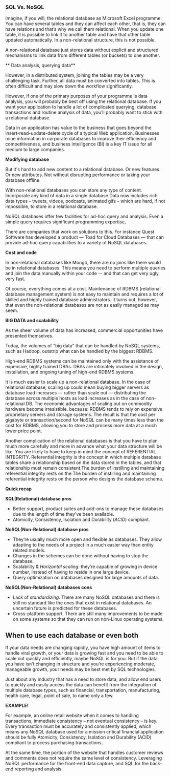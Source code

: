 ### SQL Vs. NoSQL

Imagine, if you will, the relational database as Microsoft Excel programme. You can have several tables and they can affect each other, that is, they can have relations and that’s why we call them relational. When you update one table, it is possible to link it to another table and have that other table updated automatically. In a non-relational structure, this is not possible. 

A non-relational database just stores data without explicit and structured mechanisms to link data from different tables (or buckets) to one another.

** Data analysis, querying data**

However, in a distributed system, joining the tables may be a very challenging task. Further, all data must be converted into tables. This is often difficult and may slow down the workflow significantly. 

However, if one of the primary purposes of your programme is data analysis, you will probably be best off using the relational database. If you want your application to handle a lot of complicated querying, database transactions and routine analysis of data, you’ll probably want to stick with a relational database.

Data in an application has value to the business that goes beyond the insert-read-update-delete cycle of a typical Web application. Businesses mine information in corporate databases to improve their efficiency and competitiveness, and business intelligence (BI) is a key IT issue for all medium to large companies.

**Modifying database**

But it's hard to add new content to a relational database. Or new features. Or new attributes. Not without disrupting performance or taking your database offline.

With non-relational databases you can store any type of content. Incorporate any kind of data in a single database.Data now includes rich data types – tweets, videos, podcasts, animated gifs – which are hard, if not impossible, to store in a relational database. 


NoSQL databases offer few facilities for ad-hoc query and analysis. Even a simple query requires significant programming expertise,

There are companies that work on solutions to this. For instance Quest Software has developed a product — Toad for Cloud Databases — that can provide ad-hoc query capabilities to a variety of NoSQL databases.

**Cost and code**

In non-relational databases like Mongo, there are no joins like there would be in relational databases. This means you need to perform multiple queries and join the data manually within your code -- and that can get very ugly, very fast.

Of course, everything comes at a cost. Maintenance of RDBMS (relational database management system) is not easy to maintain and requires a lot of skilled and highly trained database administrators. It turns out, however, that even the non-relational databases are not as easily managed as may seem. 

**BIG DATA and scalability**

As the sheer volume of data has increased, commercial opportunities have presented themselves.

Today, the volumes of "big data" that can be handled by NoSQL systems, such as Hadoop, outstrip what can be handled by the biggest RDBMS.

High-end RDBMS systems can be maintained only with the assistance of expensive, highly trained DBAs. DBAs are intimately involved in the design, installation, and ongoing tuning of high-end RDBMS systems.

It is much easier to scale up a non-relational database. In the case of relational database, scaling up could mean buying bigger servers as database load increases — rather than scale out — distributing the database across multiple hosts as load increases as in the case of non-relational DB. The economic advantages of scaling out on commodity hardware become irresistible.
because:
RDBMS tends to rely on expensive proprietary servers and storage systems. The result is that the cost per gigabyte or transaction/second for NoSQL can be many times less than the cost for RDBMS, allowing you to store and process more data at a much lower price point.

Another complication of the relational databases is that you have to plan much more carefully and more in advance what your data structure will be like. You are likely to have to keep in mind the concept of REFERENTIAL INTEGRITY. Referential integrity is the concept in which multiple database tables share a relationship based on the data stored in the tables, and that relationship must remain consistent.The burden of instilling and maintaining referential integrity rests on the The burden of instilling and maintaining referential integrity rests on the person who designs the database schema.


**Quick recap**

**SQL(Relational) database pros**

* Better support, product suites and add-ons to manage these databases due to the length of time they've been available.
* Atomicity, Consistency, Isolation and Durability (*ACID*) compliant.

**NoSQL(Non-Relational) database pros**

* They’re usually much more open and flexible as databases. They allow adapting to the needs of a project in a much easier way than entity related models.
* Changes in the schemes can be done without having to stop the database.
* Scalability & *Horizontal scaling:* they’re capable of growing in device number, instead of having to reside in one large device.
* Query optimization on databases designed for large amounts of data.

**NoSQL(Non-Relational) databases cons**

* Lack of *standardizing*. There are many NoSQL databases and there is still no standard like the ones that exist in relational databases. An uncertain future is predicted for these databases.
* Cross-platform support. There are still many improvements to be made on some systems so that they can run on non-Linux operating systems.

## When to use each database or even both

If your data needs are changing rapidly, you have high amount of items to handle viral growth, or your data is growing fast and you need to be able to scale out quickly and efficiently, maybe NoSQL is for you. But if the data you have isn’t changing in structure and you’re experiencing moderate, manageable growth, your needs may be best met by SQL technologies.

Just about any industry that has a need to store data, and allow end users to quickly and easily access the data can benefit from the integration of multiple database types, such as financial, transportation, manufacturing, health care, legal, point of sale, to name only a few.

**EXAMPLE!**

For example, an online retail website when it comes to handling transactions, immediate consistency – not eventual consistency – is key. Every transaction must be accurately and consistently applied, which means any NoSQL database used for a mission critical financial application should be fully Atomicity, Consistency, Isolation and Durability (ACID) compliant to process purchasing transactions.

At the same time, the portion of the website that handles customer reviews and comments does not require the same level of consistency. Leveraging NoSQL performance for the front-end data capture, and SQL for the back-end reporting and analysis.
